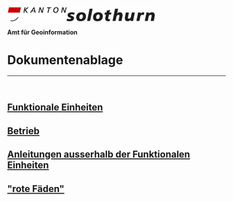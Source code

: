 ![](https://github.com/bjsvwcur/DockTick/blob/master/Logo.png)

**Amt für Geoinformation**
# Dokumentenablage

---

&nbsp;

## [Funktionale Einheiten](https://github.com/bjsvwcur/DockTick_Funktionale_Einheiten)
## [Betrieb](https://github.com/bjsvwcur/DockTick_Betrieb)
## [Anleitungen ausserhalb der Funktionalen Einheiten](https://github.com/bjsvwcur/DockTick_div_Anleitungen)
## ["rote Fäden"](https://github.com/bjsvwcur/DockTick_rote_Faeden)
